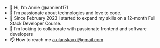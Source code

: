 - 👋 Hi, I’m Annie (@annienf17)
- 👀 I’m passionate about technologies and love to code.
- 🌱 Since February 2023 I started to expand my skills on a 12-month Full Stack Developer Course.
- 💞️ I’m looking to collaborate with passionate frontend and software developers
- 📫 How to reach me a.ulanskaxxi@gmail.com

<!---
annienf17/annienf17 is a ✨ special ✨ repository because its `README.md` (this file) appears on your GitHub profile.
You can click the Preview link to take a look at your changes.
--->
